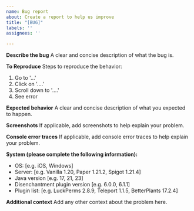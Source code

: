```yaml
---
name: Bug report
about: Create a report to help us improve
title: "[BUG]"
labels: ''
assignees: ''

---
```


**Describe the bug**
A clear and concise description of what the bug is.

**To Reproduce**
Steps to reproduce the behavior:
1. Go to '...'
2. Click on '....'
3. Scroll down to '....'
4. See error

**Expected behavior**
A clear and concise description of what you expected to happen.

**Screenshots**
If applicable, add screenshots to help explain your problem.

**Console error traces**
If applicable, add console error traces to help explain your problem.

**System (please complete the following information):**
 - OS: [e.g. iOS, Windows]
 - Server: [e.g. Vanilla 1.20, Paper 1.21.2, Spigot 1.21.4]
 - Java version [e.g. 17, 21, 23]
 - Disenchantment plugin version [e.g. 6.0.0, 6.1.1]
 - Plugin list: [e.g. LuckPerms 2.8.9, Teleport 1.1.5, BetterPlants 17.2.4]

**Additional context**
Add any other context about the problem here.
